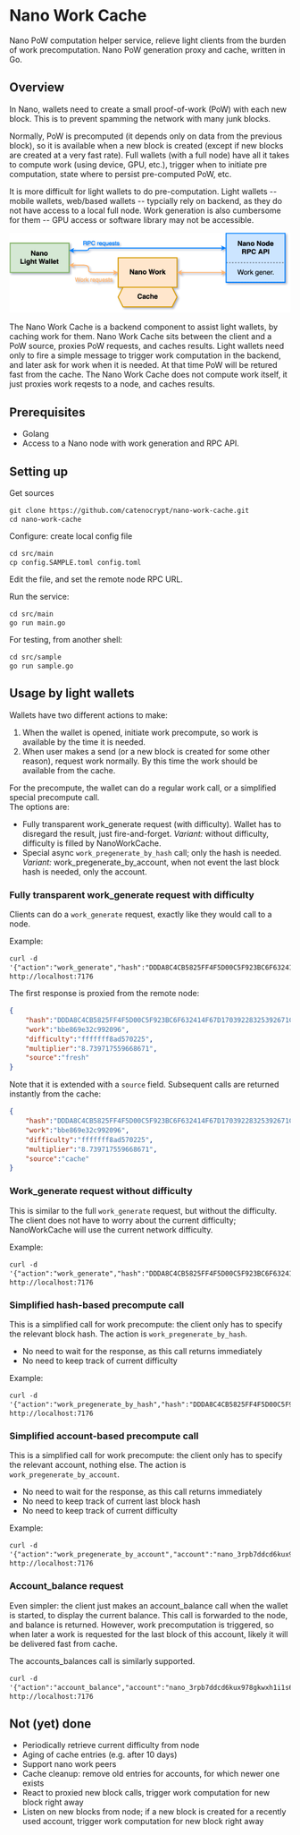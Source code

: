 # Nano Work Cache

Nano PoW computation helper service, relieve light clients from the burden of work precomputation.
Nano PoW generation proxy and cache, written in Go.

## Overview

In Nano, wallets need to create a small proof-of-work (PoW) with each new block.
This is to prevent spamming the network with many junk blocks.

Normally, PoW is precomputed (it depends only on data from the previous block), so it is available when a new block is created (except if new blocks are created at a very fast rate).
Full wallets (with a full node) have all it takes to compute work (using device, GPU, etc.), trigger when to initiate pre computation, state where to persist pre-computed PoW, etc.

It is more difficult for light wallets to do pre-computation.
Light wallets -- mobile wallets, web/based wallets -- typcially rely on backend, as they do not have access to a local full node.  Work generation is also cumbersome for them -- GPU access or software library may not be accessible.

![diagram](https://github.com/catenocrypt/nano-work-cache/blob/master/doc/nano_work_cache_diag.png)

The Nano Work Cache is a backend component to assist light wallets, by caching work for them.
Nano Work Cache sits between the client and a PoW source, proxies PoW requests, and caches results.
Light wallets need only to fire a simple message to trigger work computation in the backend, and later ask for work 
when it is needed.  At that time PoW will be retured fast from the cache.
The Nano Work Cache does not compute work itself, it just proxies work reqests to a node, and caches results.

## Prerequisites

* Golang
* Access to a Nano node with work generation and RPC API.

## Setting up

Get sources

```shell
git clone https://github.com/catenocrypt/nano-work-cache.git
cd nano-work-cache
```

Configure: create local config file

```shell
cd src/main
cp config.SAMPLE.toml config.toml
```

Edit the file, and set the remote node RPC URL.

Run the service:

```shell
cd src/main
go run main.go
```

For testing, from another shell:

```shell
cd src/sample
go run sample.go
```

## Usage by light wallets

Wallets have two different actions to make:

1. When the wallet is opened, initiate work precompute, so work is available by the time it is needed.
2. When user makes a send (or a new block is created for some other reason), request work normally.
By this time the work should be available from the cache.

For the precompute, the wallet can do a regular work call, or a simplified special precompute call.  
The options are:

- Fully transparent work_generate request (with difficulty).  Wallet has to disregard the result, just fire-and-forget.
  _Variant:_ without difficulty, difficulty is filled by NanoWorkCache.
- Special async `work_pregenerate_by_hash` call; only the hash is needed.  
  _Variant:_  work_pregenerate_by_account, when not event the last block hash is needed, only the account.

### Fully transparent work_generate request with difficulty

Clients can do a `work_generate` request, exactly like they would call to a node.

Example:

```shell
curl -d '{"action":"work_generate","hash":"DDDA8C4CB5825FF4F5D00C5F923BC6F632414F67D17039228325392671C50FA2","difficulty":"ffffffc000000000"}' http://localhost:7176
```

The first response is proxied from the remote node:

```json
{
    "hash":"DDDA8C4CB5825FF4F5D00C5F923BC6F632414F67D17039228325392671C50FA2",
    "work":"bbe869e32c992096",
    "difficulty":"fffffff8ad570225",
    "multiplier":"8.739717559668671",
    "source":"fresh"
}
```

Note that it is extended with a `source` field.
Subsequent calls are returned instantly from the cache:

```json
{
    "hash":"DDDA8C4CB5825FF4F5D00C5F923BC6F632414F67D17039228325392671C50FA2",
    "work":"bbe869e32c992096",
    "difficulty":"fffffff8ad570225",
    "multiplier":"8.739717559668671",
    "source":"cache"
}
```

### Work_generate request without difficulty

This is similar to the full `work_generate` request, but without the difficulty.
The client does not have to worry about the current difficulty; NanoWorkCache will use the current network difficulty.

Example:

```shell
curl -d '{"action":"work_generate","hash":"DDDA8C4CB5825FF4F5D00C5F923BC6F632414F67D17039228325392671C50FA2"}' http://localhost:7176
```

### Simplified hash-based precompute call

This is a simplified call for work precompute: the client only has to specify the relevant block hash.  The action is `work_pregenerate_by_hash`.

- No need to wait for the response, as this call returns immediately
- No need to keep track of current difficulty

Example:

```shell
curl -d '{"action":"work_pregenerate_by_hash","hash":"DDDA8C4CB5825FF4F5D00C5F923BC6F632414F67D17039228325392671C50FA2"}' http://localhost:7176
```

### Simplified account-based precompute call

This is a simplified call for work precompute: the client only has to specify the relevant account, nothing else.
The action is `work_pregenerate_by_account`.

- No need to wait for the response, as this call returns immediately
- No need to keep track of current last block hash
- No need to keep track of current difficulty

Example:

```shell
curl -d '{"action":"work_pregenerate_by_account","account":"nano_3rpb7ddcd6kux978gkwxh1i1s6cyn7pw3mzdb9aq7jbtsdfzceqdt3jureju"}' http://localhost:7176
```

### Account_balance request

Even simpler: the client just makes an account_balance call when the wallet is started, to display the current balance.
This call is forwarded to the node, and balance is returned.
However, work precomputation is triggered, so when later a work is requested for the last block of this account, likely it will be delivered fast from cache.

The accounts_balances call is similarly supported.

```shell
curl -d '{"action":"account_balance","account":"nano_3rpb7ddcd6kux978gkwxh1i1s6cyn7pw3mzdb9aq7jbtsdfzceqdt3jureju"}' http://localhost:7176
```

## Not (yet) done

- Periodically retrieve current difficulty from node
- Aging of cache entries (e.g. after 10 days)
- Support nano work peers
- Cache cleanup: remove old entries for accounts, for which newer one exists
- React to proxied new block calls, trigger work computation for new block right away
- Listen on new blocks from node; if a new block is created for a recently used account, trigger work computation for new block right away
